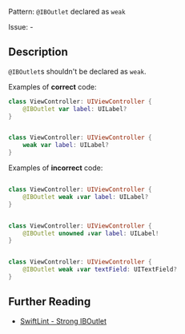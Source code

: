 Pattern: `@IBOutlet` declared as `weak`

Issue: -

## Description

`@IBOutlet`s shouldn't be declared as `weak`.

Examples of **correct** code:
```swift
class ViewController: UIViewController {
    @IBOutlet var label: UILabel?
}


class ViewController: UIViewController {
    weak var label: UILabel?
}

```
Examples of **incorrect** code:
```swift

class ViewController: UIViewController {
    @IBOutlet weak ↓var label: UILabel?
}


class ViewController: UIViewController {
    @IBOutlet unowned ↓var label: UILabel!
}


class ViewController: UIViewController {
    @IBOutlet weak ↓var textField: UITextField?
}

```

## Further Reading

* [SwiftLint - Strong IBOutlet](https://github.com/realm/SwiftLint/blob/master/Rules.md#strong-iboutlet)